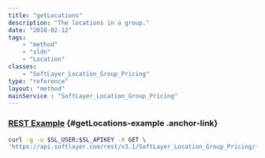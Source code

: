 ```yaml
---
title: "getLocations"
description: "The locations in a group."
date: "2018-02-12"
tags:
    - "method"
    - "sldn"
    - "Location"
classes:
    - "SoftLayer_Location_Group_Pricing"
type: "reference"
layout: "method"
mainService : "SoftLayer_Location_Group_Pricing"
---
```


### [REST Example](#getLocations-example) <a href="/article/rest/"><i class="fas fa-question"></i></a> {#getLocations-example .anchor-link} 
```bash
curl -g -u $SL_USER:$SL_APIKEY -X GET \
'https://api.softlayer.com/rest/v3.1/SoftLayer_Location_Group_Pricing/{SoftLayer_Location_Group_PricingID}/getLocations'
```
